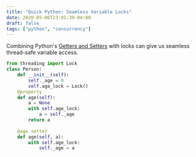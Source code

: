 ```yaml
---
title: "Quick Python: Seamless Variable Locks"
date: 2020-05-06T23:01:39-04:00
draft: false
tags: ["python", "concurrency"]
---
```


Combining Python's [Getters and Setters](https://brandonrozek.com/blog/pygetset/) with locks can give us seamless thread-safe variable access.

```python
from threading import Lock
class Person:
    def __init__(self):
        self._age = 0
        self.age_lock = Lock()
    @property
    def age(self):
        a = None
        with self.age_lock:
            a = self._age
        return a
    
    @age.setter
    def age(self, a):
        with self.age_lock:
            self._age = a
```

